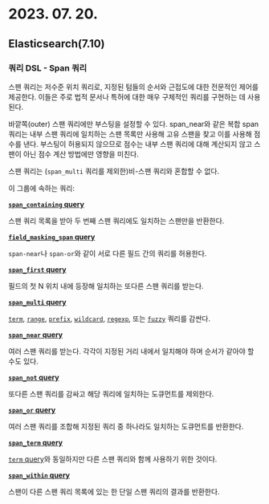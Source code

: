 # 2023. 07. 20.

## Elasticsearch(7.10)

### 쿼리 DSL - Span 쿼리

스팬 쿼리는 저수준 위치 쿼리로, 지정된 텀들의 순서와 근접도에 대한 전문적인 제어를 제공한다. 이들은 주로 법적 문서나 특허에 대한 매우 구체적인 쿼리를 구현하는 데 사용된다.

바깥쪽(outer) 스팬 쿼리에만 부스팅을 설정할 수 있다. span_near와 같은 복합 span 쿼리는 내부 스팬 쿼리에 일치하는 스팬 목록만 사용해 고유 스팬을 찾고 이를 사용해 점수를 낸다. 부스팅이 허용되지 않으므로 점수는 내부 스팬 쿼리에 대해 계산되지 않고 스팬이 아닌 점수 계산 방법에만 영향을 미친다.

스팬 쿼리는 (`span_multi` 쿼리를 제외한)비-스팬 쿼리와 혼합할 수 없다.

이 그룹에 속하는 쿼리:

**[`span_containing` query](https://www.elastic.co/guide/en/elasticsearch/reference/7.10/query-dsl-span-containing-query.html)**

스팬 쿼리 목록을 받아 두 번째 스팬 쿼리에도 일치하는 스팬만을 반환한다.

**[`field_masking_span` query](https://www.elastic.co/guide/en/elasticsearch/reference/7.10/query-dsl-span-field-masking-query.html)**

`span-near`나 `span-or`와 같이 서로 다른 필드 간의 쿼리를 허용한다.

**[`span_first` query](https://www.elastic.co/guide/en/elasticsearch/reference/7.10/query-dsl-span-first-query.html)**

필드의 첫 N 위치 내에 등장해 일치하는 또다른 스팬 쿼리를 받는다.

**[`span_multi` query](https://www.elastic.co/guide/en/elasticsearch/reference/7.10/query-dsl-span-multi-term-query.html)**

[`term`](https://www.elastic.co/guide/en/elasticsearch/reference/7.10/query-dsl-term-query.html), [`range`](https://www.elastic.co/guide/en/elasticsearch/reference/7.10/query-dsl-range-query.html), [`prefix`](https://www.elastic.co/guide/en/elasticsearch/reference/7.10/query-dsl-prefix-query.html), [`wildcard`](https://www.elastic.co/guide/en/elasticsearch/reference/7.10/query-dsl-wildcard-query.html), [`regexp`](https://www.elastic.co/guide/en/elasticsearch/reference/7.10/query-dsl-regexp-query.html), 또는 [`fuzzy`](https://www.elastic.co/guide/en/elasticsearch/reference/7.10/query-dsl-fuzzy-query.html) 쿼리를 감싼다.

**[`span_near` query](https://www.elastic.co/guide/en/elasticsearch/reference/7.10/query-dsl-span-near-query.html)**

여러 스팬 쿼리를 받는다. 각각이 지정된 거리 내에서 일치해야 하며 순서가 같아야 할 수도 있다.

**[`span_not` query](https://www.elastic.co/guide/en/elasticsearch/reference/7.10/query-dsl-span-not-query.html)**

또다른 스팬 쿼리를 감싸고 해당 쿼리에 일치하는 도큐먼트를 제외한다.

**[`span_or` query](https://www.elastic.co/guide/en/elasticsearch/reference/7.10/query-dsl-span-or-query.html)**

여러 스팬 쿼리를 조합해 지정된 쿼리 중 하나라도 일치하는 도큐먼트를 반환한다.

**[`span_term` query](https://www.elastic.co/guide/en/elasticsearch/reference/7.10/query-dsl-span-term-query.html)**

[`term` query](https://www.elastic.co/guide/en/elasticsearch/reference/7.10/query-dsl-term-query.html)와 동일하지만 다른 스팬 쿼리와 함께 사용하기 위한 것이다.

**[`span_within` query](https://www.elastic.co/guide/en/elasticsearch/reference/7.10/query-dsl-span-within-query.html)**

스팬이 다른 스팬 쿼리 목록에 있는 한 단일 스팬 쿼리의 결과를 반환한다.
